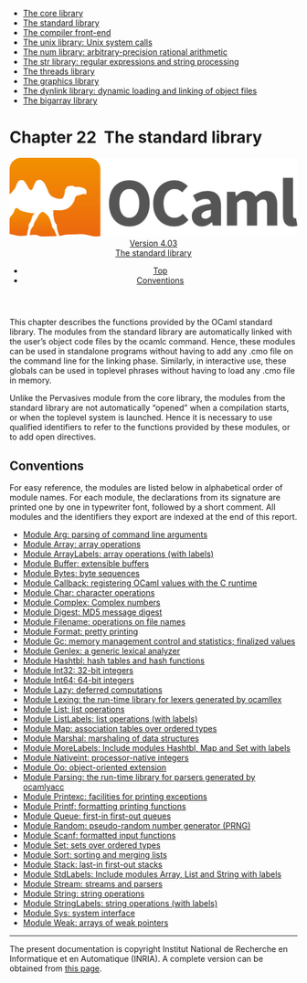 <!-- ((! set title Manual !)) ((! set documentation !)) ((! set manual !)) ((! set nobreadcrumb !)) -->
<div class="manual content"><ul class="part_menu"><li><a href="core.html">The core library</a></li><li class="active"><a href="stdlib.html">The standard library</a></li><li><a href="parsing.html">The compiler front-end</a></li><li><a href="libunix.html">The unix library: Unix system calls</a></li><li><a href="libnum.html">The num library: arbitrary-precision rational arithmetic</a></li><li><a href="libstr.html">The str library: regular expressions and string processing</a></li><li><a href="libthreads.html">The threads library</a></li><li><a href="libgraph.html">The graphics library</a></li><li><a href="libdynlink.html">The dynlink library: dynamic loading and linking of object files</a></li><li><a href="libbigarray.html">The bigarray library</a></li></ul>




<h1 class="chapter" id="sec516"><span>Chapter 22</span>&nbsp;&nbsp;The standard library</h1>
<header><nav class="toc brand"><a class="brand" href="https://ocaml.org/"><img src="colour-logo-gray.svg" class="svg" alt="OCaml"></a></nav><nav class="toc"><div class="toc_version"><a href="/docs" id="version-select">Version 4.03</a></div><div class="toc_title"><a href="#">The standard library</a></div><ul><li class="top"><a href="#">Top</a></li>
<li><a href="#sec517">Conventions</a>
</li></ul></nav></header>
<p> <a id="c:stdlib"></a></p><p>This chapter describes the functions provided by the OCaml
standard library. The modules from the standard library are
automatically linked with the user’s object code files by the <span class="c006">ocamlc</span>
command. Hence, these modules can be used in standalone programs without
having to add any <span class="c006">.cmo</span> file on the command line for the linking
phase. Similarly, in interactive use, these globals can be used in
toplevel phrases without having to load any <span class="c006">.cmo</span> file in memory.</p><p>Unlike the <span class="c006">Pervasives</span> module from the core library, the modules from the
standard library are not automatically “opened” when a compilation
starts, or when the toplevel system is launched. Hence it is necessary
to use qualified identifiers to refer to the functions provided by these
modules, or to add <span class="c006">open</span> directives.</p><p><a id="stdlib:top"></a></p><h2 class="section" id="sec517">Conventions</h2>
<p>For easy reference, the modules are listed below in alphabetical order
of module names.
For each module, the declarations from its signature are printed
one by one in typewriter font, followed by a short comment.
All modules and the identifiers they export are indexed at the end of
this report.</p><ul class="ftoc2"><li class="li-links">
<a href="../../api/4.03/Arg.html">Module <span class="c006">Arg</span>: parsing of command line arguments</a>
</li><li class="li-links"><a href="../../api/4.03/Array.html">Module <span class="c006">Array</span>: array operations</a>
</li><li class="li-links"><a href="../../api/4.03/ArrayLabels.html">Module <span class="c006">ArrayLabels</span>: array operations (with labels)</a>
</li><li class="li-links"><a href="../../api/4.03/Buffer.html">Module <span class="c006">Buffer</span>: extensible buffers</a>
</li><li class="li-links"><a href="../../api/4.03/Bytes.html">Module <span class="c006">Bytes</span>: byte sequences</a>
</li><li class="li-links"><a href="../../api/4.03/Callback.html">Module <span class="c006">Callback</span>: registering OCaml values with the C runtime</a>
</li><li class="li-links"><a href="../../api/4.03/Char.html">Module <span class="c006">Char</span>: character operations</a>
</li><li class="li-links"><a href="../../api/4.03/Complex.html">Module <span class="c006">Complex</span>: Complex numbers</a>
</li><li class="li-links"><a href="../../api/4.03/Digest.html">Module <span class="c006">Digest</span>: MD5 message digest</a>
</li><li class="li-links"><a href="../../api/4.03/Filename.html">Module <span class="c006">Filename</span>: operations on file names</a>
</li><li class="li-links"><a href="../../api/4.03/Format.html">Module <span class="c006">Format</span>: pretty printing</a>
</li><li class="li-links"><a href="../../api/4.03/Gc.html">Module <span class="c006">Gc</span>: memory management control and statistics; finalized values</a>
</li><li class="li-links"><a href="../../api/4.03/Genlex.html">Module <span class="c006">Genlex</span>: a generic lexical analyzer</a>
</li><li class="li-links"><a href="../../api/4.03/Hashtbl.html">Module <span class="c006">Hashtbl</span>: hash tables and hash functions</a>
</li><li class="li-links"><a href="../../api/4.03/Int32.html">Module <span class="c006">Int32</span>: 32-bit integers</a>
</li><li class="li-links"><a href="../../api/4.03/Int64.html">Module <span class="c006">Int64</span>: 64-bit integers</a>
</li><li class="li-links"><a href="../../api/4.03/Lazy.html">Module <span class="c006">Lazy</span>: deferred computations</a>
</li><li class="li-links"><a href="../../api/4.03/Lexing.html">Module <span class="c006">Lexing</span>: the run-time library for lexers generated by <span class="c006">ocamllex</span></a>
</li><li class="li-links"><a href="../../api/4.03/List.html">Module <span class="c006">List</span>: list operations</a>
</li><li class="li-links"><a href="../../api/4.03/ListLabels.html">Module <span class="c006">ListLabels</span>: list operations (with labels)</a>
</li><li class="li-links"><a href="../../api/4.03/Map.html">Module <span class="c006">Map</span>: association tables over ordered types</a>
</li><li class="li-links"><a href="../../api/4.03/Marshal.html">Module <span class="c006">Marshal</span>: marshaling of data structures</a>
</li><li class="li-links"><a href="../../api/4.03/MoreLabels.html">Module <span class="c006">MoreLabels</span>: Include modules <span class="c006">Hashtbl</span>, <span class="c006">Map</span> and <span class="c006">Set</span> with labels</a>
</li><li class="li-links"><a href="../../api/4.03/Nativeint.html">Module <span class="c006">Nativeint</span>: processor-native integers</a>
</li><li class="li-links"><a href="../../api/4.03/Oo.html">Module <span class="c006">Oo</span>: object-oriented extension</a>
</li><li class="li-links"><a href="../../api/4.03/Parsing.html">Module <span class="c006">Parsing</span>: the run-time library for parsers generated by <span class="c006">ocamlyacc</span></a>
</li><li class="li-links"><a href="../../api/4.03/Printexc.html">Module <span class="c006">Printexc</span>: facilities for printing exceptions</a>
</li><li class="li-links"><a href="../../api/4.03/Printf.html">Module <span class="c006">Printf</span>: formatting printing functions</a>
</li><li class="li-links"><a href="../../api/4.03/Queue.html">Module <span class="c006">Queue</span>: first-in first-out queues</a>
</li><li class="li-links"><a href="../../api/4.03/Random.html">Module <span class="c006">Random</span>: pseudo-random number generator (PRNG)</a>
</li><li class="li-links"><a href="../../api/4.03/Scanf.html">Module <span class="c006">Scanf</span>: formatted input functions</a>
</li><li class="li-links"><a href="../../api/4.03/Set.html">Module <span class="c006">Set</span>: sets over ordered types</a>
</li><li class="li-links"><a href="../../api/4.03/Sort.html">Module <span class="c006">Sort</span>: sorting and merging lists</a>
</li><li class="li-links"><a href="../../api/4.03/Stack.html">Module <span class="c006">Stack</span>: last-in first-out stacks</a>
</li><li class="li-links"><a href="../../api/4.03/StdLabels.html">Module <span class="c006">StdLabels</span>: Include modules <span class="c006">Array</span>, <span class="c006">List</span> and <span class="c006">String</span> with labels</a>
</li><li class="li-links"><a href="../../api/4.03/Stream.html">Module <span class="c006">Stream</span>: streams and parsers</a>
</li><li class="li-links"><a href="../../api/4.03/String.html">Module <span class="c006">String</span>: string operations</a>
</li><li class="li-links"><a href="../../api/4.03/StringLabels.html">Module <span class="c006">StringLabels</span>: string operations (with labels)</a>
</li><li class="li-links"><a href="../../api/4.03/Sys.html">Module <span class="c006">Sys</span>: system interface</a>
</li><li class="li-links"><a href="../../api/4.03/Weak.html">Module <span class="c006">Weak</span>: arrays of weak pointers</a>
</li></ul>
<hr>





<div class="copyright">The present documentation is copyright Institut National de Recherche en Informatique et en Automatique (INRIA). A complete version can be obtained from <a href="http://caml.inria.fr/pub/docs/manual-ocaml/">this page</a>.</div></div>